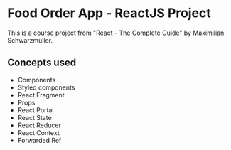 # Food Order App - ReactJS Project

This is a course project from "React - The Complete Guide" by Maximilian Schwarzmüller.

## Concepts used

- Components
- Styled components
- React Fragment
- Props
- React Portal
- React State
- React Reducer
- React Context
- Forwarded Ref
